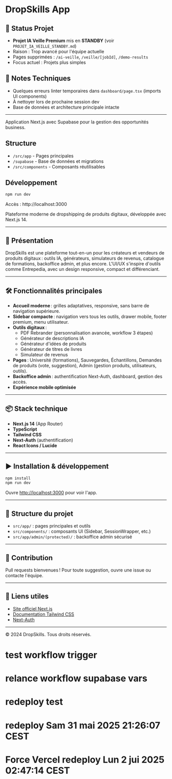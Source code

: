 # DropSkills App

## 🎯 Status Projet
- **Projet IA Veille Premium** mis en **STANDBY** (voir `PROJET_IA_VEILLE_STANDBY.md`)
- Raison : Trop avancé pour l'équipe actuelle
- Pages supprimées : `/ai-veille`, `/veille/[jobId]`, `/demo-results`
- Focus actuel : Projets plus simples

## 🚧 Notes Techniques
- Quelques erreurs linter temporaires dans `dashboard/page.tsx` (imports UI components)
- À nettoyer lors de prochaine session dev
- Base de données et architecture principale intacte

---

Application Next.js avec Supabase pour la gestion des opportunités business.

## Structure
- `/src/app` - Pages principales
- `/supabase` - Base de données et migrations  
- `/src/components` - Composants réutilisables

## Développement
```bash
npm run dev
```

Accès : http://localhost:3000

Plateforme moderne de dropshipping de produits digitaux, développée avec Next.js 14.

---

## 🚀 Présentation
DropSkills est une plateforme tout-en-un pour les créateurs et vendeurs de produits digitaux : outils IA, générateurs, simulateurs de revenus, catalogue de formations, backoffice admin, et plus encore. L'UI/UX s'inspire d'outils comme Entrepedia, avec un design responsive, compact et différenciant.

---

## 🛠️ Fonctionnalités principales
- **Accueil moderne** : grilles adaptatives, responsive, sans barre de navigation supérieure.
- **Sidebar compacte** : navigation vers tous les outils, drawer mobile, footer premium, menu utilisateur.
- **Outils digitaux** :
  - PDF Rebrander (personnalisation avancée, workflow 3 étapes)
  - Générateur de descriptions IA
  - Générateur d'idées de produits
  - Générateur de titres de livres
  - Simulateur de revenus
- **Pages** : Université (formations), Sauvegardes, Échantillons, Demandes de produits (vote, suggestion), Admin (gestion produits, utilisateurs, outils).
- **Backoffice admin** : authentification Next-Auth, dashboard, gestion des accès.
- **Expérience mobile optimisée**

---

## 📦 Stack technique
- **Next.js 14** (App Router)
- **TypeScript**
- **Tailwind CSS**
- **Next-Auth** (authentification)
- **React Icons / Lucide**

---

## ▶️ Installation & développement

```bash
npm install
npm run dev
```

Ouvre [http://localhost:3000](http://localhost:3000) pour voir l'app.

---

## 📁 Structure du projet
- `src/app/` : pages principales et outils
- `src/components/` : composants UI (Sidebar, SessionWrapper, etc.)
- `src/app/admin/(protected)/` : backoffice admin sécurisé

---

## 🙌 Contribution
Pull requests bienvenues ! Pour toute suggestion, ouvre une issue ou contacte l'équipe.

---

## 🔗 Liens utiles
- [Site officiel Next.js](https://nextjs.org)
- [Documentation Tailwind CSS](https://tailwindcss.com/)
- [Next-Auth](https://next-auth.js.org/)

---

© 2024 DropSkills. Tous droits réservés.
# test workflow trigger
# relance workflow supabase vars
# redeploy test
# redeploy Sam 31 mai 2025 21:26:07 CEST
# Force Vercel redeploy Lun  2 jui 2025 02:47:14 CEST
